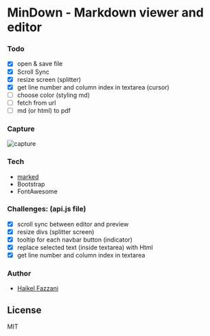 # MinDown - Markdown viewer and editor

### Todo
- [x] open & save file
- [x] Scroll Sync
- [x] resize screen (splitter)
- [x] get line number and column index in textarea (cursor)
- [ ] choose color (styling md)
- [ ] fetch from url
- [ ] md (or html) to pdf

### Capture
![capture](https://i.ibb.co/8gFFN2J/Capture.png)

### Tech
- [marked](https://github.com/markedjs/marked)
- Bootstrap
- FontAwesome

### Challenges: (api.js file)
- [x] scroll sync between editor and preview
- [x] resize divs (splitter screen)
- [x] tooltip for each navbar button (indicator)
- [x] replace selected text (inside textarea) with Html
- [x] get line number and column index in textarea

### Author
- [Haikel Fazzani](https://github.com/haikelfazzani)

## License
MIT